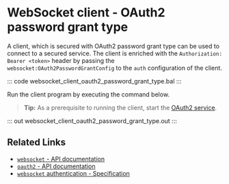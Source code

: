 # WebSocket client - OAuth2 password grant type

A client, which is secured with OAuth2 password grant type can be used to connect to a secured service. The client is enriched with the `Authorization: Bearer <token>` header by passing the `websocket:OAuth2PasswordGrantConfig` to the `auth` configuration of the client.

::: code websocket_client_oauth2_password_grant_type.bal :::

Run the client program by executing the command below.

>**Tip:** As a prerequisite to running the client, start the [OAuth2 service](/learn/by-example/websocket-service-oauth2/).

::: out websocket_client_oauth2_password_grant_type.out :::

## Related Links
- [`websocket` - API documentation](https://lib.ballerina.io/ballerina/websocket/latest)
- [`oauth2` - API documentation](https://lib.ballerina.io/ballerina/oauth2/latest/)
- [`websocket` authentication - Specification](/spec/websocket/#52-authentication-and-authorization)
